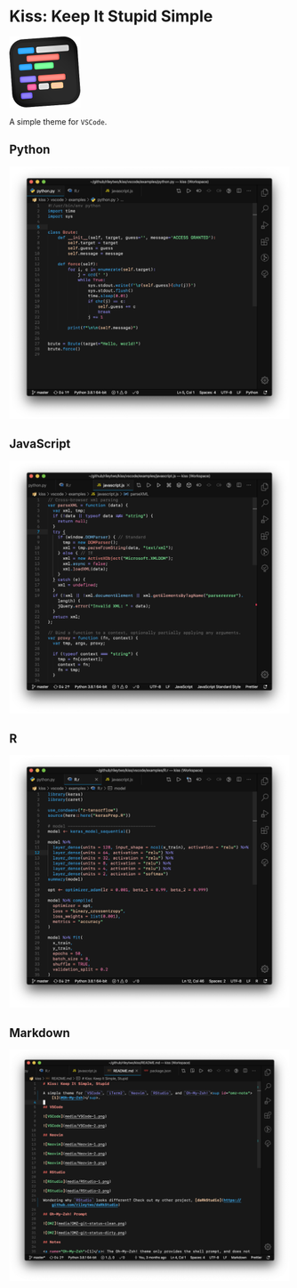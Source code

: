 # Kiss: Keep It Stupid Simple

<img src="inst/assets/kiss.png" width=128px height=128px>

A simple theme for `VSCode`.

## Python
![Python](inst/VSCode-1.png)

## JavaScript
![Javascript](inst/VSCode-2.png)

## R
![R](inst/VSCode-3.png)

## Markdown
![Markdown](inst/VSCode-4.png)